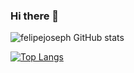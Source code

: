 ### Hi there 👋

![felipejoseph GitHub stats](https://github-readme-stats.vercel.app/api?username=felipejoseph&show_icons=true&theme=dark)

[![Top Langs](https://github-readme-stats.vercel.app/api/top-langs/?username=felipejoseph&layout=compact&theme=dark)](https://github.com/felipejoseph/github-readme-stats)



